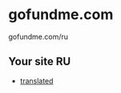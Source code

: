 # gofundme.com
gofundme.com/ru


Your site RU
------
  * [translated](https://originalsin.github.io/gofundme.com/)
